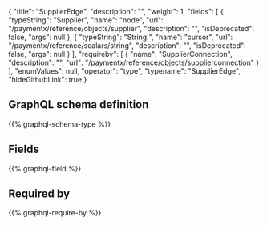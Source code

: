 {
  "title": "SupplierEdge",
  "description": "",
  "weight": 1,
  "fields": [
    {
      "typeString": "Supplier",
      "name": "node",
      "url": "/paymentx/reference/objects/supplier",
      "description": "",
      "isDeprecated": false,
      "args": null
    },
    {
      "typeString": "String!",
      "name": "cursor",
      "url": "/paymentx/reference/scalars/string",
      "description": "",
      "isDeprecated": false,
      "args": null
    }
  ],
  "requireby": [
    {
      "name": "SupplierConnection",
      "description": "",
      "url": "/paymentx/reference/objects/supplierconnection"
    }
  ],
  "enumValues": null,
  "operator": "type",
  "typename": "SupplierEdge",
  "hideGithubLink": true
}
## GraphQL schema definition

{{% graphql-schema-type %}}

## Fields

{{% graphql-field %}}

## Required by

{{% graphql-require-by %}}
